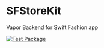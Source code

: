 # SFStoreKit
Vapor Backend for Swift Fashion app

[![Test Package](https://github.com/larryn35/SFStoreKit/actions/workflows/CI.yml/badge.svg)](https://github.com/larryn35/SFStoreKit/actions/workflows/CI.yml)
